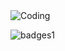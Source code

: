 <img align="center" alt="Coding" src="https://media.discordapp.net/attachments/546002217711435798/994314888602210334/Group_1_1.png?width=994&height=559">

![badges1](https://dev-to-uploads.s3.amazonaws.com/uploads/articles/6n8fc8zw8pawxveffitx.png)
